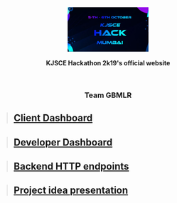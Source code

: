 <div align="center">
    <img src="./hack/Hack.JPG" height="100px",width="240px"> 
    <p><b>KJSCE Hackathon 2k19's official  website</b></p>
    <br>
  <h3> Team GBMLR </h3>
</div>

</div>

> ## [Client Dashboard](https://github.com/pratik6725/client-dashboard "client")

> ## [Developer Dashboard](https://github.com/pratik6725/developer-dashboard "developer")

> ## [Backend HTTP endpoints](https://github.com/vedangparasnis/firebase-backend- "backend")

> ## [Project idea presentation](https://docs.google.com/presentation/d/18imMPc99OnRY0K84HY592O7hqkBqkJ2beVTVmu2EtpI/edit?usp=sharing "KJSCE HACK - TEAM GBMLR PPT")




